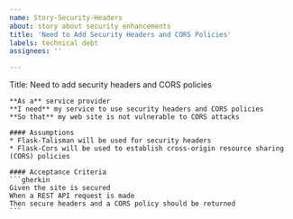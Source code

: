 ```yaml
---
name: Story-Security-Headers
about: story about security enhancements
title: 'Need to Add Security Headers and CORS Policies'
labels: technical debt
assignees: ''

---
```


Title: Need to add security headers and CORS policies

    **As a** service provider
    **I need** my service to use security headers and CORS policies
    **So that** my web site is not vulnerable to CORS attacks

    #### Assumptions
    * Flask-Talisman will be used for security headers
    * Flask-Cors will be used to establish cross-origin resource sharing (CORS) policies

    #### Acceptance Criteria
    ```gherkin
    Given the site is secured
    When a REST API request is made
    Then secure headers and a CORS policy should be returned
    ```
